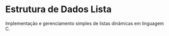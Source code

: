 # Estrutura de Dados Lista 

Implementação e gerenciamento simples de listas dinâmicas em linguagem C.
